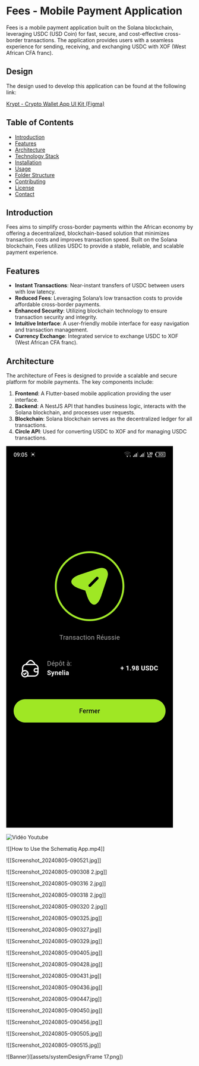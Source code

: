 # Fees - Mobile Payment Application

Fees is a mobile payment application built on the Solana blockchain, leveraging USDC (USD Coin) for fast, secure, and cost-effective cross-border transactions. The application provides users with a seamless experience for sending, receiving, and exchanging USDC with XOF (West African CFA franc).

## Design

The design used to develop this application can be found at the following link:

[Krypt - Crypto Wallet App UI Kit (Figma)](https://www.figma.com/design/XaeybdCMJW9hkFO5wgtgFA/Krypt---Cypto-Wallet-App-UI-Kit-(Community)?node-id=226-1567&node-type=CANVAS&t=pF01I2EmsfsGlyn8-0)


## Table of Contents

- [Introduction](#introduction)
- [Features](#features)
- [Architecture](#architecture)
- [Technology Stack](#technology-stack)
- [Installation](#installation)
- [Usage](#usage)
- [Folder Structure](#folder-structure)
- [Contributing](#contributing)
- [License](#license)
- [Contact](#contact)

## Introduction

Fees aims to simplify cross-border payments within the African economy by offering a decentralized, blockchain-based solution that minimizes transaction costs and improves transaction speed. Built on the Solana blockchain, Fees utilizes USDC to provide a stable, reliable, and scalable payment experience.

## Features

- **Instant Transactions**: Near-instant transfers of USDC between users with low latency.
- **Reduced Fees**: Leveraging Solana’s low transaction costs to provide affordable cross-border payments.
- **Enhanced Security**: Utilizing blockchain technology to ensure transaction security and integrity.
- **Intuitive Interface**: A user-friendly mobile interface for easy navigation and transaction management.
- **Currency Exchange**: Integrated service to exchange USDC to XOF (West African CFA franc).

## Architecture

The architecture of Fees is designed to provide a scalable and secure platform for mobile payments. The key components include:

1. **Frontend**: A Flutter-based mobile application providing the user interface.
2. **Backend**: A NestJS API that handles business logic, interacts with the Solana blockchain, and processes user requests.
3. **Blockchain**: Solana blockchain serves as the decentralized ledger for all transactions.
4. **Circle API**: Used for converting USDC to XOF and for managing USDC transactions.



![image 1](assets/systemDesign/Screenshot_20240805-090521.jpg)

![Vidéo Youtube](assets/systemDesign/[Screenshot_20240805-090521.jpg](https://www.youtube.com/watch?v=heCU3asN2XA))

![[How to Use the Schematiq App.mp4]]

![[Screenshot_20240805-090521.jpg]]

![[Screenshot_20240805-090308 2.jpg]]

![[Screenshot_20240805-090316 2.jpg]]

![[Screenshot_20240805-090318 2.jpg]]

![[Screenshot_20240805-090320 2.jpg]]

![[Screenshot_20240805-090325.jpg]]

![[Screenshot_20240805-090327.jpg]]

![[Screenshot_20240805-090329.jpg]]

![[Screenshot_20240805-090405.jpg]]

![[Screenshot_20240805-090428.jpg]]

![[Screenshot_20240805-090431.jpg]]

![[Screenshot_20240805-090436.jpg]]

![[Screenshot_20240805-090447.jpg]]

![[Screenshot_20240805-090450.jpg]]

![[Screenshot_20240805-090456.jpg]]

![[Screenshot_20240805-090505.jpg]]

![[Screenshot_20240805-090515.jpg]]

![Banner]([assets/systemDesign/Frame 17.png])
